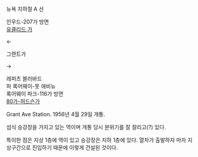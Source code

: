 뉴욕 지하철 A 선

인우드-207가 방면  
[유클리드 가](%EC%9C%A0%ED%81%B4%EB%A6%AC%EB%93%9C%EA%B0%80%20%EC%97%AD.md)

←

그랜트가

→

레퍼츠 블러바드  
파 록어웨이-못 애비뉴  
록어웨이 파크-116가 방면  
[80가-허드슨가](80%EA%B0%80-%ED%97%88%EB%93%9C%EC%8A%A8%EA%B0%80%20%EC%97%AD.md)

  
Grant Ave Station. 1956년 4월 29일 개통.

섬식 승강장을 가지고 있는 역이며 개통 당시 분위기를 잘 잘리고(?) 있다.  

특이한 점은 지상 1층에 역이 있고 승강장은 지하 1층에 있다. 열차가 출발하자 마자 지상구간으로 진입하기 때문에 이렇게 건설된 것이다.  

